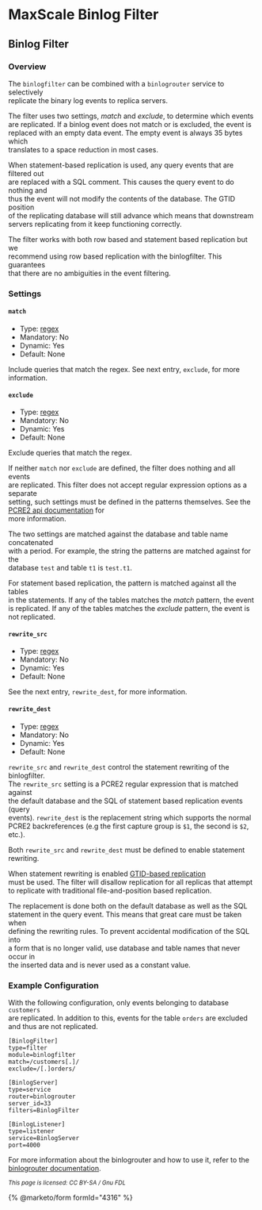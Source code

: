 # MaxScale Binlog Filter

## Binlog Filter

### Overview

The `binlogfilter` can be combined with a `binlogrouter` service to selectively\
replicate the binary log events to replica servers.

The filter uses two settings, _match_ and _exclude_, to determine which events\
are replicated. If a binlog event does not match or is excluded, the event is\
replaced with an empty data event. The empty event is always 35 bytes which\
translates to a space reduction in most cases.

When statement-based replication is used, any query events that are filtered out\
are replaced with a SQL comment. This causes the query event to do nothing and\
thus the event will not modify the contents of the database. The GTID position\
of the replicating database will still advance which means that downstream\
servers replicating from it keep functioning correctly.

The filter works with both row based and statement based replication but we\
recommend using row based replication with the binlogfilter. This guarantees\
that there are no ambiguities in the event filtering.

### Settings

#### `match`

* Type: [regex](../../maxscale-archive/archive/mariadb-maxscale-25-01/mariadb-maxscale-25-01-getting-started/mariadb-maxscale-2501-maxscale-2501-mariadb-maxscale-configuration-guide.md)
* Mandatory: No
* Dynamic: Yes
* Default: None

Include queries that match the regex. See next entry, `exclude`, for more information.

#### `exclude`

* Type: [regex](../../maxscale-archive/archive/mariadb-maxscale-25-01/mariadb-maxscale-25-01-getting-started/mariadb-maxscale-2501-maxscale-2501-mariadb-maxscale-configuration-guide.md)
* Mandatory: No
* Dynamic: Yes
* Default: None

Exclude queries that match the regex.

If neither `match` nor `exclude` are defined, the filter does nothing and all events\
are replicated. This filter does not accept regular expression options as a separate\
setting, such settings must be defined in the patterns themselves. See the [PCRE2 api documentation](https://www.pcre.org/current/doc/html/pcre2api.html#SEC20) for\
more information.

The two settings are matched against the database and table name concatenated\
with a period. For example, the string the patterns are matched against for the\
database `test` and table `t1` is `test.t1`.

For statement based replication, the pattern is matched against all the tables\
in the statements. If any of the tables matches the _match_ pattern, the event\
is replicated. If any of the tables matches the _exclude_ pattern, the event is\
not replicated.

#### `rewrite_src`

* Type: [regex](../../maxscale-archive/archive/mariadb-maxscale-25-01/mariadb-maxscale-25-01-getting-started/mariadb-maxscale-2501-maxscale-2501-mariadb-maxscale-configuration-guide.md)
* Mandatory: No
* Dynamic: Yes
* Default: None

See the next entry, `rewrite_dest`, for more information.

#### `rewrite_dest`

* Type: [regex](../../maxscale-archive/archive/mariadb-maxscale-25-01/mariadb-maxscale-25-01-getting-started/mariadb-maxscale-2501-maxscale-2501-mariadb-maxscale-configuration-guide.md)
* Mandatory: No
* Dynamic: Yes
* Default: None

`rewrite_src` and `rewrite_dest` control the statement rewriting of the binlogfilter.\
The `rewrite_src` setting is a PCRE2 regular expression that is matched against\
the default database and the SQL of statement based replication events (query\
events). `rewrite_dest` is the replacement string which supports the normal\
PCRE2 backreferences (e.g the first capture group is `$1`, the second is `$2`,\
etc.).

Both `rewrite_src` and `rewrite_dest` must be defined to enable statement rewriting.

When statement rewriting is enabled [GTID-based replication](https://app.gitbook.com/s/SsmexDFPv2xG2OTyO5yV/ha-and-performance/standard-replication/gtid)\
must be used. The filter will disallow replication for all replicas that attempt\
to replicate with traditional file-and-position based replication.

The replacement is done both on the default database as well as the SQL\
statement in the query event. This means that great care must be taken when\
defining the rewriting rules. To prevent accidental modification of the SQL into\
a form that is no longer valid, use database and table names that never occur in\
the inserted data and is never used as a constant value.

### Example Configuration

With the following configuration, only events belonging to database `customers`\
are replicated. In addition to this, events for the table `orders` are excluded\
and thus are not replicated.

```
[BinlogFilter]
type=filter
module=binlogfilter
match=/customers[.]/
exclude=/[.]orders/

[BinlogServer]
type=service
router=binlogrouter
server_id=33
filters=BinlogFilter

[BinlogListener]
type=listener
service=BinlogServer
port=4000
```

For more information about the binlogrouter and how to use it, refer to the [binlogrouter documentation](../../maxscale-archive/archive/mariadb-maxscale-25-01/mariadb-maxscale-25-01-routers/mariadb-maxscale-2501-maxscale-2501-binlogrouter.md).

<sub>_This page is licensed: CC BY-SA / Gnu FDL_</sub>

{% @marketo/form formId="4316" %}
